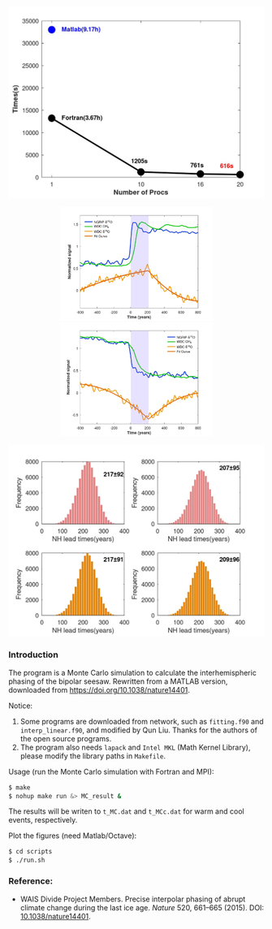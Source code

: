 <p align="center">
 <img src="./figs/MC_time_comparison.jpeg" width="600"/>
</p>

<p align="center">
    <img src="./figs/warm_stack.jpeg" width="300">
    <img src="./figs/cool_stack.jpeg" width="300">
</p>

<p align="center">
 <img src="./figs/FourHist.jpeg" width="600"/>
</p>

### Introduction
The program is a Monte Carlo simulation to calculate the interhemispheric phasing of the bipolar seesaw. Rewritten from a MATLAB version, downloaded from https://doi.org/10.1038/nature14401.

Notice:
1. Some programs are downloaded from network, such as `fitting.f90` and `interp_linear.f90`, and modified by Qun Liu. Thanks for the authors of the open source programs.
2. The program also needs `lapack` and `Intel MKL` (Math Kernel Library), please modify the library paths in `Makefile`.

Usage (run the Monte Carlo simulation with Fortran and MPI):
```bash
$ make
$ nohup make run &> MC_result &
```
The results will be writen to `t_MC.dat` and `t_MCc.dat` for warm and cool events, respectively.

Plot the figures (need Matlab/Octave):
```bash
$ cd scripts 
$ ./run.sh
```

### Reference:
* WAIS Divide Project Members. Precise interpolar phasing of abrupt climate change during the last ice age. *Nature* 520, 661–665 (2015). DOI: [10.1038/nature14401](https://doi.org/10.1038/nature14401).
